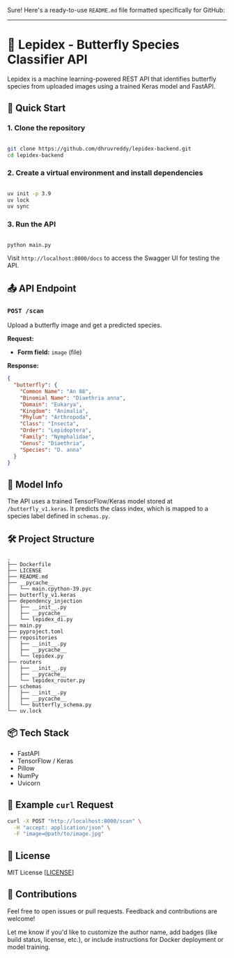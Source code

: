 Sure! Here's a ready-to-use `README.md` file formatted specifically for GitHub:

---


# 🦋 Lepidex - Butterfly Species Classifier API

Lepidex is a machine learning-powered REST API that identifies butterfly species from uploaded images using a trained Keras model and FastAPI.

## 🚀 Quick Start

### 1. Clone the repository

```bash

git clone https://github.com/dhruvreddy/lepidex-backend.git
cd lepidex-backend
````

### 2. Create a virtual environment and install dependencies

```bash

uv init -p 3.9
uv lock
uv sync
```

### 3. Run the API

```bash

python main.py
```

Visit `http://localhost:8000/docs` to access the Swagger UI for testing the API.

## 📤 API Endpoint

### `POST /scan`

Upload a butterfly image and get a predicted species.

**Request:**

* **Form field:** `image` (file)

**Response:**

```json
{
  "butterfly": {
    "Common Name": "An 88",
    "Binomial Name": "Diaethria anna",
    "Domain": "Eukarya",
    "Kingdom": "Animalia",
    "Phylum": "Arthropoda",
    "Class": "Insecta",
    "Order": "Lepidoptera",
    "Family": "Nymphalidae",
    "Genus": "Diaethria",
    "Species": "D. anna"
  }
}
```

## 🧠 Model Info

The API uses a trained TensorFlow/Keras model stored at `/butterfly_v1.keras`. It predicts the class index, which is mapped to a species label defined in `schemas.py`.

## 🛠 Project Structure

```
.
├── Dockerfile
├── LICENSE
├── README.md
├── __pycache__
│   └── main.cpython-39.pyc
├── butterfly_v1.keras
├── dependency_injection
│   ├── __init__.py
│   ├── __pycache__
│   └── lepidex_di.py
├── main.py
├── pyproject.toml
├── repositories
│   ├── __init__.py
│   ├── __pycache__
│   └── lepidex.py
├── routers
│   ├── __init__.py
│   ├── __pycache__
│   └── lepidex_router.py
├── schemas
│   ├── __init__.py
│   ├── __pycache__
│   └── butterfly_schema.py
└── uv.lock
```

## 📦 Tech Stack

* FastAPI
* TensorFlow / Keras
* Pillow
* NumPy
* Uvicorn

## 🧪 Example `curl` Request

```bash
curl -X POST "http://localhost:8000/scan" \
  -H "accept: application/json" \
  -F "image=@path/to/image.jpg"
```

## 📄 License

MIT License [[LICENSE](LICENSE)]

## 🤝 Contributions

Feel free to open issues or pull requests. Feedback and contributions are welcome!

Let me know if you'd like to customize the author name, add badges (like build status, license, etc.), or include instructions for Docker deployment or model training.

